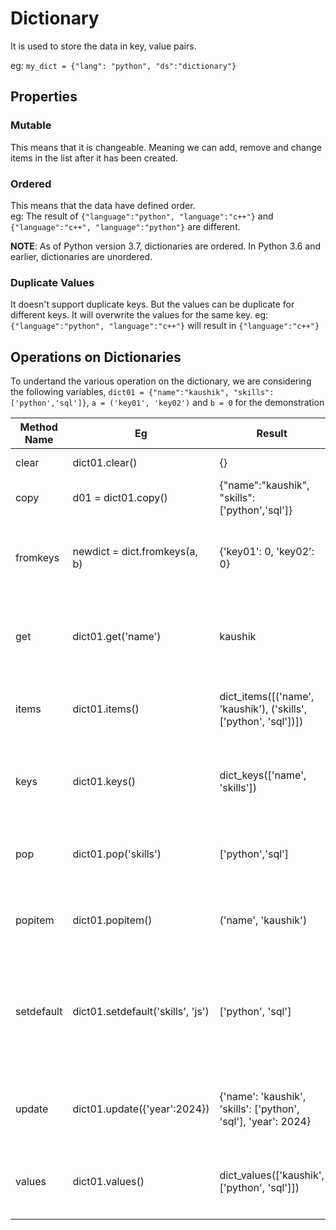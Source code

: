 # Dictionary

It is used to store the data in key, value pairs. 

eg: `my_dict = {"lang": "python", "ds":"dictionary"}`


## Properties

### Mutable
This means that it is changeable. Meaning we can add, remove and change items in the list after it has been created.

### Ordered  
This means that the data have defined order.  
eg: The result of `{"language":"python", "language":"c++"}` and `{"language":"c++", "language":"python"}` are different.

**NOTE**: As of Python version 3.7, dictionaries are ordered. In Python 3.6 and earlier, dictionaries are unordered.

### Duplicate Values
It doesn't support duplicate keys. But the values can be duplicate for different keys. It will overwrite the values for the same key.
eg: `{"language":"python", "language":"c++"}` will result in `{"language":"c++"}`

## Operations on Dictionaries

To undertand the various operation on the dictionary, we are considering the following variables, `dict01 = {"name":"kaushik", "skills":['python','sql']}`, `a = ('key01', 'key02')` and `b = 0` for the demonstration


| Method Name  	| Eg  	| Result  	| Description  	|   	|
|---	|---	|---	|---	|---	|
| clear  	| dict01.clear()  	|  {} 	| Clear the dictionary 	|   	|
| copy  	| d01 = dict01.copy()  	| {"name":"kaushik", "skills":['python','sql']}  	| Create a copy of the dictionary  	|   	|
| fromkeys  	| newdict = dict.fromkeys(a, b)  	| {'key01': 0, 'key02': 0}  	| Returns a dictionary with a specified keys and value  	|   	|
| get  	| dict01.get('name')  	| kaushik  	| Returns the value of the item with the specified key  	|   	|
| items  	| dict01.items()  	| dict_items([('name', 'kaushik'), ('skills', ['python', 'sql'])])  	| Returns a list of tuple for each key value pair  	|   	|
| keys  	| dict01.keys()  	| dict_keys(['name', 'skills'])  	| Retuns a list containing the keys of the dictionary  	|   	|
| pop  	| dict01.pop('skills')  	| ['python','sql']  	| Removes the element with the specified keys  	|   	|
| popitem  	| dict01.popitem()  	| ('name', 'kaushik')  	| Removes the last inserted key-value pair  	|   	|
| setdefault  	| dict01.setdefault('skills', 'js')  	| ['python', 'sql']  	| Returns the value of the specified key otherwise insert the key with specified value  	|   	|
| update  	| dict01.update({'year':2024})  	| {'name': 'kaushik', 'skills': ['python', 'sql'], 'year': 2024}  	| Update the dictionary with the specified key-value pair  	|   	|
| values  	| dict01.values()  	| dict_values(['kaushik', ['python', 'sql']])  	| Returns a list of all the values of the dictionary   	|   	|
|   	|   	|   	|   	|   	|

